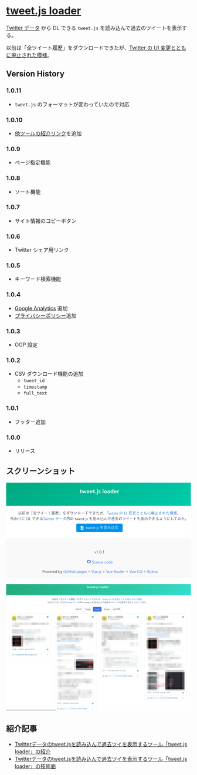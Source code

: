 # [tweet.js loader](https://17number.github.io/tweet-js-loader/)

[Twitter データ](https://twitter.com/settings/your_twitter_data) から DL できる `tweet.js` を読み込んで過去のツイートを表示する。

以前は「全ツイート履歴」をダウンロードできたが、[Twitter の UI 変更とともに廃止された模様](https://twitter.com/sugtao4423/status/1185464513945980928)。

## Version History

### 1.0.11

- `tweet.js` のフォーマットが変わっていたので対応

### 1.0.10

- [他ツールの紹介リンク](https://r17n.page/2019/10/22/tweet-js-loader-introduction/#%E9%A1%9E%E4%BC%BC%E3%83%84%E3%83%BC%E3%83%AB)を追加

### 1.0.9

- ページ指定機能

### 1.0.8

- ソート機能

### 1.0.7

- サイト情報のコピーボタン

### 1.0.6

- Twitter シェア用リンク

### 1.0.5

- キーワード検索機能

### 1.0.4

- [Google Analytics](https://marketingplatform.google.com/intl/ja/about/analytics/) 追加
- [プライバシーポリシー](https://17number.github.io/tweet-js-loader/privacy)追加

### 1.0.3

- OGP 設定

### 1.0.2

- CSV ダウンロード機能の追加
  - `tweet_id`
  - `timestamp`
  - `full_text`

### 1.0.1

- フッター追加

### 1.0.0

- リリース


## スクリーンショット

![screenshot](images/screenshot1.png)

![screenshot](images/screenshot2.png)


## 紹介記事

- [Twitterデータのtweet\.jsを読み込んで過去ツイを表示するツール「tweet\.js loader」の紹介](https://r17n.page/2019/10/22/tweet-js-loader-introduction/)
- [Twitterデータのtweet\.jsを読み込んで過去ツイを表示するツール「tweet\.js loader」の技術面](https://r17n.page/2019/10/22/tweet-js-loader-tech/)
